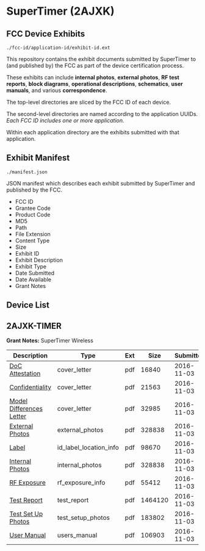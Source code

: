 # SuperTimer (2AJXK)
## FCC Device Exhibits

```
./fcc-id/application-id/exhibit-id.ext
```

This repository contains the exhibit documents submitted by SuperTimer to (and published by) the FCC as part of the device certification process.

These exhibits can include **internal photos**, **external photos**, **RF test reports**, **block diagrams**, **operational descriptions**, **schematics**, **user manuals**, and various **correspondence**.

The top-level directories are sliced by the FCC ID of each device.

The second-level directories are named according to the application UUIDs. *Each FCC ID includes one or more application.*

Within each application directory are the exhibits submitted with that application. 

## Exhibit Manifest

```
./manifest.json
```

JSON manifest which describes each exhibit submitted by SuperTimer and published by the FCC.

- FCC ID
- Grantee Code
- Product Code
- MD5
- Path
- File Extension
- Content Type
- Size
- Exhibit ID
- Exhibit Description
- Exhibit Type
- Date Submitted
- Date Available
- Grant Notes

## Device List
## 2AJXK-TIMER
**Grant Notes:** SuperTimer Wireless

| Description | Type | Ext | Size | Submitted | Available |
| ----------- | ---- | --- | ---- | --------- | --------- |
| [DoC Attestation](2AJXK-TIMER/13083da63c4618ed0272072b0158091b/3185093.pdf) | cover_letter | pdf | 16840 | 2016-11-03 | 2016-11-06 |
| [Confidentiality](2AJXK-TIMER/13083da63c4618ed0272072b0158091b/3185094.pdf) | cover_letter | pdf | 21563 | 2016-11-03 | 2016-11-06 |
| [Model Differences Letter](2AJXK-TIMER/13083da63c4618ed0272072b0158091b/3185095.pdf) | cover_letter | pdf | 32985 | 2016-11-03 | 2016-11-06 |
| [External Photos](2AJXK-TIMER/13083da63c4618ed0272072b0158091b/3185097.pdf) | external_photos | pdf | 328838 | 2016-11-03 | 2016-11-06 |
| [Label](2AJXK-TIMER/13083da63c4618ed0272072b0158091b/3185098.pdf) | id_label_location_info | pdf | 98670 | 2016-11-03 | 2016-11-06 |
| [Internal Photos](2AJXK-TIMER/13083da63c4618ed0272072b0158091b/3185097.pdf) | internal_photos | pdf | 328838 | 2016-11-03 | 2016-11-06 |
| [RF Exposure](2AJXK-TIMER/13083da63c4618ed0272072b0158091b/3185103.pdf) | rf_exposure_info | pdf | 55412 | 2016-11-03 | 2016-11-06 |
| [Test Report](2AJXK-TIMER/13083da63c4618ed0272072b0158091b/3185102.pdf) | test_report | pdf | 1464120 | 2016-11-03 | 2016-11-06 |
| [Test Set Up Photos](2AJXK-TIMER/13083da63c4618ed0272072b0158091b/3185101.pdf) | test_setup_photos | pdf | 183802 | 2016-11-03 | 2016-11-06 |
| [User Manual](2AJXK-TIMER/13083da63c4618ed0272072b0158091b/3185104.pdf) | users_manual | pdf | 106903 | 2016-11-03 | 2016-11-06 |
